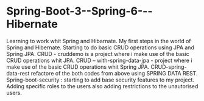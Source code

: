 # Spring-Boot-3--Spring-6---Hibernate
 Learning to work whit Spring and Hibarnate.
My first steps in the world of Spring and Hibernate.
Starting to do basic CRUD operations using JPA and Spring JPA.
CRUD - cruddemo is a project where i make use of the basic CRUD operations whit JPA.
CRUD – with-spring-data-jpa - project where i make use of the basic 
CRUD operations whit Spring JPA.
CRUD-spring-data-rest refactore of the both codes from above using SPRING DATA REST.
Spring-boot-security : starting to add base security features to my project.
Adding specific roles to the users also adding restrictions to the unautorised users.
